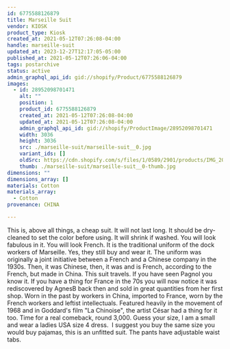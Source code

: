 ```yaml
---
id: 6775588126879
title: Marseille Suit
vendor: KIOSK
product_type: Kiosk
created_at: 2021-05-12T07:26:08-04:00
handle: marseille-suit
updated_at: 2023-12-27T12:17:05-05:00
published_at: 2021-05-12T07:26:06-04:00
tags: postarchive
status: active
admin_graphql_api_id: gid://shopify/Product/6775588126879
images:
  - id: 28952098701471
    alt: ""
    position: 1
    product_id: 6775588126879
    created_at: 2021-05-12T07:26:08-04:00
    updated_at: 2021-05-12T07:26:08-04:00
    admin_graphql_api_id: gid://shopify/ProductImage/28952098701471
    width: 3036
    height: 3036
    src: ./marseille-suit/marseille-suit__0.jpg
    variant_ids: []
    oldSrc: https://cdn.shopify.com/s/files/1/0589/2901/products/IMG_20191126_233542.jpg?v=1620818768
    thumb: ./marseille-suit/marseille-suit__0-thumb.jpg
dimensions: ""
dimensions_array: []
materials: Cotton
materials_array:
  - Cotton
provenance: CHINA

---
```


This is, above all things, a cheap suit. It will not last long. It should be dry-cleaned to set the color before using. It will shrink if washed. You will look fabulous in it. You will look French. It is the traditional uniform of the dock workers of Marseille. Yes, they still buy and wear it. The uniform was originally a joint initiative between a French and a Chinese company in the 1930s. Then, it was Chinese, then, it was and is French, according to the French, but made in China. This suit travels. If you have seen Pagnol you know it. If you have a thing for France in the 70s you will now notice it was rediscovered by AgnesB back then and sold in great quantities from her first shop. Worn in the past by workers in China, imported to France, worn by the French workers and leftist intellectuals. Featured heavily in the movement of 1968 and in Goddard's film "La Chinoise", the artist César had a thing for it too. Time for a real comeback, round 3,000. Guess your size, I am a small and wear a ladies USA size 4 dress.  I suggest you buy the same size you would buy pajamas, this is an unfitted suit. The pants have adjustable waist tabs.